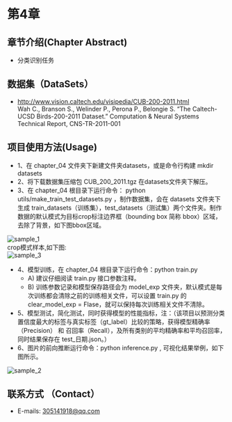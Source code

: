 # 第4章  
## 章节介绍(Chapter Abstract)  
* 分类识别任务


## 数据集（DataSets）  
* http://www.vision.caltech.edu/visipedia/CUB-200-2011.html  
  Wah C., Branson S., Welinder P., Perona P., Belongie S. “The Caltech-UCSD Birds-200-2011 Dataset.” Computation & Neural Systems Technical Report, CNS-TR-2011-001  
## 项目使用方法(Usage)  
* 1、在 chapter_04 文件夹下新建文件夹datasets，或是命令行构建 mkdir datasets  
* 2、将下载数据集压缩包 CUB_200_2011.tgz 在datasets文件夹下解压。  
* 3、在 chapter_04 根目录下运行命令： python utils/make_train_test_datasets.py ，制作数据集，会在 datasets 文件夹下生成 train_datasets（训练集），test_datasets（测试集）两个文件夹。制作数据的默认模式为目标crop标注边界框（bounding box 简称 bbox）区域，去除了背景，如下图bbox区域。  

![sample_1](https://github.com/XiangLiK/cv_course/raw/master/chapter_04/samples/sample_1.png)  
crop模式样本,如下图:  
![sample_3](https://github.com/XiangLiK/cv_course/raw/master/chapter_04/samples/sample_3.png)  

* 4、模型训练，在 chapter_04 根目录下运行命令：python train.py  
  * A) 建议仔细阅读 train.py 接口参数注释。
  * B) 训练参数记录和模型保存路径会为 model_exp 文件夹，默认模式是每次训练都会清除之前的训练相关文件，可以设置 train.py 的 clear_model_exp = Flase，就可以保持每次训练相关文件不清除。
* 5、模型测试，简化测试，同时获得模型的性能指标，注：（该项目以预测分类置信度最大的标签与真实标签（gt_label）比较的策略，获得模型精确率（Precision） 和 召回率（Recall），及所有类别的平均精确率和平均召回率，同时结果保存在 test_日期.json。）  
* 6、图片的前向推断运行命令：python inference.py , 可视化结果举例，如下图所示。

![sample_2](https://github.com/XiangLiK/cv_course/raw/master/chapter_04/samples/sample_2.png)  

## 联系方式 （Contact）  
* E-mails: 305141918@qq.com  
